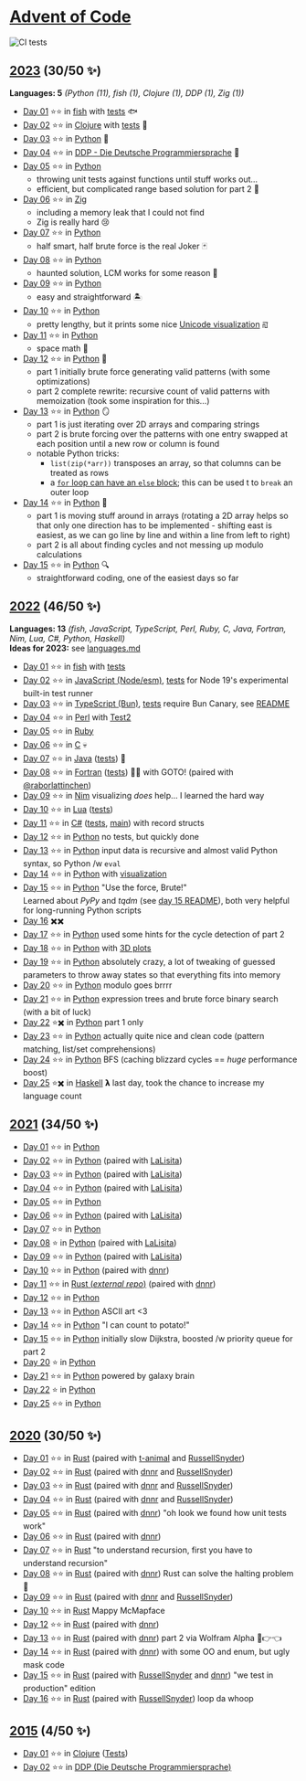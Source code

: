 # [Advent of Code](https://adventofcode.com)

![CI tests](https://github.com/yogan/advent-of-code/actions/workflows/tests.yml/badge.svg)

## [2023](https://adventofcode.com/2023) (30/50 ✨)

**Languages: 5** *(Python (11), fish (1), Clojure (1), DDP (1), Zig (1))*

- [Day 01](https://adventofcode.com/2023/day/1) ⭐⭐ in
  [fish](2023/day-01/day01.fish)
  with [tests](2023/day-01/test.fish) 🐟
- [Day 02](https://adventofcode.com/2023/day/2) ⭐⭐ in
  [Clojure](2023/day-02/src/advent_of_code_template/core.clj)
  with [tests](2023/day-02/test/advent_of_code_template/core_test.clj) 📃
- [Day 03](https://adventofcode.com/2023/day/3) ⭐⭐ in
  [Python](2023/day-03/day03.py) 🐍
- [Day 04](https://adventofcode.com/2023/day/4) ⭐⭐ in
  [DDP - Die Deutsche Programmiersprache](2023/day-04/Tag4.ddp) 🥨
- [Day 05](https://adventofcode.com/2023/day/5) ⭐⭐ in
  [Python](2023/day-05/day05.py)
  - throwing unit tests against functions until stuff works out…
  - efficient, but complicated range based solution for part 2 📏
- [Day 06](https://adventofcode.com/2023/day/6) ⭐⭐ in
  [Zig](2023/day-06/src/main.zig)
  - including a memory leak that I could not find
  - Zig is really hard 😢
- [Day 07](https://adventofcode.com/2023/day/7) ⭐⭐ in
  [Python](2023/day-07/day07.py)
  - half smart, half brute force is the real Joker 🃏
- [Day 08](https://adventofcode.com/2023/day/8) ⭐⭐ in
  [Python](2023/day-08/day08.py)
  - haunted solution, LCM works for some reason 👻
- [Day 09](https://adventofcode.com/2023/day/9) ⭐⭐ in
  [Python](2023/day-09/day09.py)
  - easy and straightforward 🏝️
- [Day 10](https://adventofcode.com/2023/day/10) ⭐⭐ in
  [Python](2023/day-10/day10.py)
  - pretty lengthy, but it prints some nice
    [Unicode visualization](2023/day-10/README.md) ꡌ
- [Day 11](https://adventofcode.com/2023/day/11) ⭐⭐ in
  [Python](2023/day-11/day11.py)
  - space math 🌌
- [Day 12](https://adventofcode.com/2023/day/12) ⭐⭐ in
  [Python](2023/day-12/day12.py) 🤯
  - part 1 initially brute force generating valid patterns (with some
    optimizations)
  - part 2 complete rewrite: recursive count of valid patterns with
    memoization (took some inspiration for this…)
 - [Day 13](https://adventofcode.com/2023/day/13) ⭐⭐ in
   [Python](2023/day-13/day13.py) 🪞
   - part 1 is just iterating over 2D arrays and comparing strings
   - part 2 is brute forcing over the patterns with one entry swapped at each
     position until a new row or column is found
   - notable Python tricks:
     - `list(zip(*arr))` transposes an array, so that columns can be treated as rows
     - a [`for` loop can have an `else` block](https://docs.python.org/3/tutorial/controlflow.html#break-and-continue-statements-and-else-clauses-on-loops);
       this can be used t to `break` an outer loop
 - [Day 14](https://adventofcode.com/2023/day/14) ⭐⭐ in
   [Python](2023/day-14/day14.py) 📡
   - part 1 is moving stuff around in arrays (rotating a 2D array helps so that
     only one direction has to be implemented - shifting east is easiest,
     as we can go line by line and within a line from left to right)
   - part 2 is all about finding cycles and not messing up modulo calculations
 - [Day 15](https://adventofcode.com/2023/day/15) ⭐⭐ in
   [Python](2023/day-15/day15.py) 🔍
   - straightforward coding, one of the easiest days so far
 
## [2022](https://adventofcode.com/2022) (46/50 ✨)

**Languages: 13** *(fish, JavaScript, TypeScript, Perl, Ruby, C, Java, Fortran, Nim,
Lua, C#, Python, Haskell)*  
**Ideas for 2023:** see [languages.md](languages.md)

- [Day 01](https://adventofcode.com/2022/day/1) ⭐⭐ in
  [fish](2022/day-01/day01.fish)
  with [tests](2022/day-01/test.fish)
- [Day 02](https://adventofcode.com/2022/day/2) ⭐⭐ in
  [JavaScript (Node/esm)](2022/day-02/day02.mjs),
  [tests](2022/day-02/day02.test.mjs) for Node 19's experimental built-in test runner
- [Day 03](https://adventofcode.com/2022/day/3) ⭐⭐ in
  [TypeScript (Bun)](2022/day-03/day03.ts),
  [tests](2022/day-03/day03.test.ts) require Bun Canary, see [README](2022/day-03/README.md)
- [Day 04](https://adventofcode.com/2022/day/4) ⭐⭐ in
  [Perl](2022/day-04/day04.pl) with [Test2](https://metacpan.org/pod/Test2)
- [Day 05](https://adventofcode.com/2022/day/5) ⭐⭐ in
  [Ruby](2022/day-05/day05.rb)
- [Day 06](https://adventofcode.com/2022/day/6) ⭐⭐ in
  [C](2022/day-06/day06.c) 💀
- [Day 07](https://adventofcode.com/2022/day/7) ⭐⭐ in
  [Java](2022/day-07/src/main/java/de/zogan/aoc2022/Day07.java)
  ([tests](2022/day-07/src/test/java/de/zogan/aoc2022/Day07Tests.java)) 🦕
- [Day 08](https://adventofcode.com/2022/day/8) ⭐⭐ in
  [Fortran](2022/day-08/day08.f90)
  ([tests](2022/day-08/tests.f90)) 🧑‍🔬 with GOTO!
  (paired with [@raborlattinchen](https://github.com/raborlattinchen))
- [Day 09](https://adventofcode.com/2022/day/9) ⭐⭐ in
  [Nim](2022/day-09/day09.nim) visualizing *does* help… I learned the hard way
- [Day 10](https://adventofcode.com/2022/day/10) ⭐⭐ in
  [Lua](2022/day-10/day10.lua) ([tests](2022/day-10/day10_spec.lua))
- [Day 11](https://adventofcode.com/2022/day/11) ⭐⭐ in
  [C#](2022/day-11/Day11.cs) ([tests](2022/day-11/Day11Tests.cs),
  [main](2022/day-11/Program.cs)) with record structs
- [Day 12](https://adventofcode.com/2022/day/12) ⭐⭐ in
  [Python](2022/day-12/day12.py) no tests, but quickly done
- [Day 13](https://adventofcode.com/2022/day/13) ⭐⭐ in
  [Python](2022/day-13/day13.py) input data is recursive and almost valid Python syntax, so Python /w `eval`
- [Day 14](https://adventofcode.com/2022/day/14) ⭐⭐ in
  [Python](2022/day-14/day14.py) with [visualization](2022/day-14/README.md)
- [Day 15](https://adventofcode.com/2022/day/15) ⭐⭐ in
  [Python](2022/day-15/day15.py) "Use the force, Brute!"  
  Learned about *PyPy* and *tqdm* (see [day 15 README](2022/day-15/README.md)),
  both very helpful for long-running Python scripts
- [Day 16](https://adventofcode.com/2022/day/16) ️✖️✖️
- [Day 17](https://adventofcode.com/2022/day/17) ⭐⭐ in
  [Python](2022/day-17/day17.py) used some hints for the cycle detection of part 2
- [Day 18](https://adventofcode.com/2022/day/18) ⭐⭐ in
  [Python](2022/day-18/day18.py) with [3D plots](2022/day-18/README.md)
- [Day 19](https://adventofcode.com/2022/day/19) ⭐⭐ in
  [Python](2022/day-19/day19.py) absolutely crazy, a lot of tweaking of guessed
  parameters to throw away states so that everything fits into memory
- [Day 20](https://adventofcode.com/2022/day/20) ⭐⭐ in
  [Python](2022/day-20/day20.py) modulo goes brrrr
- [Day 21](https://adventofcode.com/2022/day/21) ⭐⭐ in
  [Python](2022/day-21/day21.py) expression trees and brute force binary search (with a bit of luck)
- [Day 22](https://adventofcode.com/2022/day/22) ⭐✖️ in
  [Python](2022/day-22/day22.py) part 1 only
- [Day 23](https://adventofcode.com/2022/day/23) ⭐⭐ in
  [Python](2022/day-23/day23.py) actually quite nice and clean code (pattern matching, list/set comprehensions)
- [Day 24](https://adventofcode.com/2022/day/24) ⭐⭐ in
  [Python](2022/day-24/day24.py) BFS (caching blizzard cycles == *huge* performance boost)
- [Day 25](https://adventofcode.com/2022/day/25) ⭐✖️ in
  [Haskell](2022/day-25/day25.hs) 𝝺 last day, took the chance to increase my language count

## [2021](https://adventofcode.com/2021) (34/50 ✨)

- [Day 01](https://adventofcode.com/2021/day/1) ⭐⭐ in [Python](2021-python/day01.py)
- [Day 02](https://adventofcode.com/2021/day/2) ⭐⭐ in [Python](2021-python/day02.py) (paired with [LaLisita](https://github.com/LaLisita))
- [Day 03](https://adventofcode.com/2021/day/3) ⭐⭐ in [Python](2021-python/day03.py) (paired with [LaLisita](https://github.com/LaLisita))
- [Day 04](https://adventofcode.com/2021/day/4) ⭐⭐ in [Python](2021-python/day04.py) (paired with [LaLisita](https://github.com/LaLisita))
- [Day 05](https://adventofcode.com/2021/day/5) ⭐⭐ in [Python](2021-python/day05.py)
- [Day 06](https://adventofcode.com/2021/day/6) ⭐⭐ in [Python](2021-python/day06.py) (paired with [LaLisita](https://github.com/LaLisita))
- [Day 07](https://adventofcode.com/2021/day/7) ⭐⭐ in [Python](2021-python/day07.py)
- [Day 08](https://adventofcode.com/2021/day/8) ⭐ in [Python](2021-python/day08.py) (paired with [LaLisita](https://github.com/LaLisita))
- [Day 09](https://adventofcode.com/2021/day/9) ⭐⭐ in [Python](2021-python/day09.py) (paired with [LaLisita](https://github.com/LaLisita))
- [Day 10](https://adventofcode.com/2021/day/10) ⭐⭐ in [Python](2021-python/day10.py) (paired with [dnnr](https://github.com/dnnr))
- [Day 11](https://adventofcode.com/2021/day/11) ⭐⭐ in [Rust (*external repo*)](https://github.com/dnnr/advent-of-code-2021/blob/master/src/day11/mod.rs) (paired with [dnnr](https://github.com/dnnr))
- [Day 12](https://adventofcode.com/2021/day/12) ⭐⭐ in [Python](2021-python/day12.py)
- [Day 13](https://adventofcode.com/2021/day/13) ⭐⭐ in [Python](2021-python/day13.py) ASCII art <3
- [Day 14](https://adventofcode.com/2021/day/14) ⭐⭐ in [Python](2021-python/day14.py) "I can count to potato!"
- [Day 15](https://adventofcode.com/2021/day/15) ⭐⭐ in [Python](2021-python/day15.py) initially slow Dijkstra, boosted /w priority queue for part 2
- [Day 20](https://adventofcode.com/2021/day/20) ⭐ in [Python](2021-python/day20.py)
- [Day 21](https://adventofcode.com/2021/day/21) ⭐⭐ in [Python](2021-python/day21.py) powered by galaxy brain
- [Day 22](https://adventofcode.com/2021/day/22) ⭐ in [Python](2021-python/day22.py)
- [Day 25](https://adventofcode.com/2021/day/25) ⭐⭐ in [Python](2021-python/day25.py)

## [2020](https://adventofcode.com/2020) (30/50 ✨)

- [Day 01](https://adventofcode.com/2020/day/1) ⭐⭐ in [Rust](2020-rust/src/day01.rs) (paired with [t-animal](https://github.com/t-animal) and [RussellSnyder](https://github.com/RussellSnyder))
- [Day 02](https://adventofcode.com/2020/day/2) ⭐⭐ in [Rust](2020-rust/src/day02.rs) (paired with [dnnr](https://github.com/dnnr) and [RussellSnyder](https://github.com/RussellSnyder))
- [Day 03](https://adventofcode.com/2020/day/3) ⭐⭐ in [Rust](2020-rust/src/day03.rs) (paired with [dnnr](https://github.com/dnnr) and [RussellSnyder](https://github.com/RussellSnyder))
- [Day 04](https://adventofcode.com/2020/day/4) ⭐⭐ in [Rust](2020-rust/src/day04.rs) (paired with [dnnr](https://github.com/dnnr) and [RussellSnyder](https://github.com/RussellSnyder))
- [Day 05](https://adventofcode.com/2020/day/5) ⭐⭐ in [Rust](2020-rust/src/day05.rs) (paired with [dnnr](https://github.com/dnnr)) "oh look we found how unit tests work"
- [Day 06](https://adventofcode.com/2020/day/6) ⭐⭐ in [Rust](2020-rust/src/day06.rs) (paired with [dnnr](https://github.com/dnnr))
- [Day 07](https://adventofcode.com/2020/day/7) ⭐⭐ in [Rust](2020-rust/src/day07.rs) "to understand recursion, first you have to understand recursion"
- [Day 08](https://adventofcode.com/2020/day/8) ⭐⭐ in [Rust](2020-rust/src/day08.rs) (paired with [dnnr](https://github.com/dnnr)) Rust can solve the halting problem 🤯
- [Day 09](https://adventofcode.com/2020/day/9) ⭐⭐ in [Rust](2020-rust/src/day09.rs) (paired with [dnnr](https://github.com/dnnr) and [RussellSnyder](https://github.com/RussellSnyder))
- [Day 10](https://adventofcode.com/2020/day/10) ⭐⭐ in [Rust](2020-rust/src/day10.rs) Mappy McMapface
- [Day 12](https://adventofcode.com/2020/day/12) ⭐⭐ in [Rust](2020-rust/src/day12.rs) (paired with [dnnr](https://github.com/dnnr))
- [Day 13](https://adventofcode.com/2020/day/13) ⭐⭐ in [Rust](2020-rust/src/day13.rs) (paired with [dnnr](https://github.com/dnnr)) part 2 via Wolfram Alpha 🥺👉👈
- [Day 14](https://adventofcode.com/2020/day/14) ⭐⭐ in [Rust](2020-rust/src/day14.rs) (paired with [dnnr](https://github.com/dnnr)) with some OO and enum, but ugly mask code
- [Day 15](https://adventofcode.com/2020/day/15) ⭐⭐ in [Rust](2020-rust/src/day15.rs) (paired with [RussellSnyder](https://github.com/RussellSnyder) and [dnnr](https://github.com/dnnr)) "we test in production" edition
- [Day 16](https://adventofcode.com/2020/day/16) ⭐⭐ in [Rust](2020-rust/src/day16.rs) (paired with [RussellSnyder](https://github.com/RussellSnyder)) loop da whoop

## [2015](https://adventofcode.com/2015) (4/50 ✨)

- [Day 01](https://adventofcode.com/2015/day/1) ⭐⭐ in
  [Clojure](2015/day-01/src/advent_of_code_template/core.clj) ([Tests](2015/day-01/test/advent_of_code_template/core_test.clj))
- [Day 02](https://adventofcode.com/2015/day/2) ⭐⭐ in
  [DDP (Die Deutsche Programmiersprache)](2015/day-02/2015-Tag-02.ddp)
